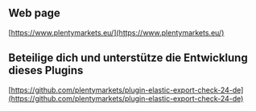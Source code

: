 ## Web page
 
[https://www.plentymarkets.eu/](https://www.plentymarkets.eu/)

## Beteilige dich und unterstütze die Entwicklung dieses Plugins

[https://github.com/plentymarkets/plugin-elastic-export-check-24-de](https://github.com/plentymarkets/plugin-elastic-export-check-24-de)